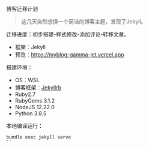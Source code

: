 博客迁移计划  
> 这几天突然想换一个简洁的博客主题，发现了Jekyll。

迁移进度：初步搭建-样式修改-添加评论-转移文章。
- 框架：Jekyll
- 预览：https://myblog-gamma-jet.vercel.app

搭建环境：
- OS：WSL
- 博客框架：[Jekyllrb](https://jekyllrb.com)
- Ruby2.7
- RubyGems 3.1.2
- NodeJS 12.22.0
- Python 3.8.5

本地编译运行：
```
bundle exec jekyll serve
``